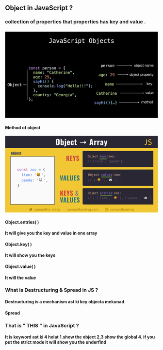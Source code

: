 ## Object in JavaScript ?
### collection of properties that properties has key and value .
### ![alt text](image.png) 
#### Method of object 
![alt text](image-1.png)
#### Object.entries( ) 
#### It will give you the key and value in one  array
#### Object.key( ) 
#### It will show you the keys
#### Object.value( ) 
#### It will the value
### What is Destructuring & Spread in JS ?
#### Destructuring is a mechanism ast ki key objecta  mekunad.
#### Spread 
### That is " THIS " in JavaScript ?
#### It is keyword ast ki 4 holat 1.show the object  2,3 show the global  4. if you put the strict mode it will show you the underfind 
